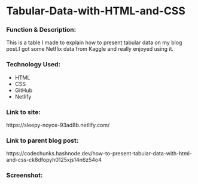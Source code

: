 # Tabular-Data-with-HTML-and-CSS

<h3>Function & Description:</h3>
This is a table I made to explain how to present tabular data on my blog post.I got some Netflix data from Kaggle and really enjoyed using it.


<h3>Technology Used:</h3>

- HTML
- CSS
- GitHub 
- Netlify

<h3>Link to site:</h3>
https://sleepy-noyce-93ad8b.netlify.com/

<h3>Link to parent blog post:</h3>
https://codechunks.hashnode.dev/how-to-present-tabular-data-with-html-and-css-ck8dfopyh0125xjs14n6z54o4

<h3>Screenshot:</h3>




